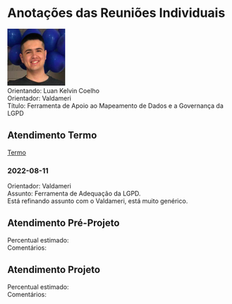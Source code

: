 # Anotações das Reuniões Individuais  

![foto](foto.png "foto")  
Orientando: Luan Kelvin Coelho  
Orientador: Valdameri  
Título: Ferramenta de Apoio ao Mapeamento de Dados e a Governança da LGPD  

## Atendimento Termo  

[Termo](Termo.pdf "Termo")  

### 2022-08-11

Orientador: Valdameri  
Assunto: Ferramenta de Adequação da LGPD.  
Está refinando assunto com o Valdameri, está muito genérico.  

## Atendimento Pré-Projeto  

Percentual estimado:  
Comentários:  

## Atendimento Projeto  

Percentual estimado:  
Comentários:  
